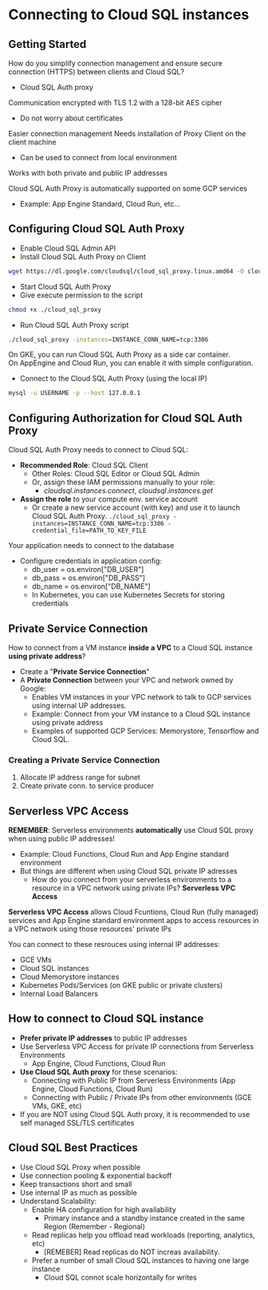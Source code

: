 # Connecting to Cloud SQL instances

## Getting Started

How do you simplify connection management and ensure secure connection (HTTPS) between clients and Cloud SQL?

- Cloud SQL Auth proxy  

Communication encrypted with TLS 1.2 with a 128-bit AES cipher

- Do not worry about certificates

Easier connection management
Needs installation of Proxy Client on the client machine

- Can be used to connect from local environment

Works with both private and public IP addresses

Cloud SQL Auth Proxy is automatically supported on some GCP services

- Example: App Engine Standard, Cloud Run, etc...

## Configuring Cloud SQL Auth Proxy

- Enable Cloud SQL Admin API
- Install Cloud SQL Auth Proxy on Client

```bash
wget https://dl.google.com/cloudsql/cloud_sql_proxy.linux.amd64 -O cloud_sql_proxy
```

- Start Cloud SQL Auth Proxy
- Give execute permission to the script

```bash
chmod +x ./cloud_sql_proxy
```

- Run Cloud SQL Auth Proxy script

```bash
./cloud_sql_proxy -instances=INSTANCE_CONN_NAME=tcp:3306
```

On GKE, you can run Cloud SQL Auth Proxy as a side car container.  
On AppEngine and Cloud Run, you can enable it with simple configuration.

- Connect to the Cloud SQL Auth Proxy (using the local IP)

```bash
mysql -u USERNAME -p --host 127.0.0.1
```

## Configuring Authorization for Cloud SQL Auth Proxy

Cloud SQL Auth Proxy needs to connect to Cloud SQL:

- **Recommended Role**: Cloud SQL Client
  - Other Roles: Cloud SQL Editor or Cloud SQL Admin
  - Or, assign these IAM permissions manually to your role:
    - *cloudsql.instances.connect*, *cloudsql.instances.get*
- **Assign the role** to your compute env. service account
  - Or create a new service account (with key) and use it to launch Cloud SQL Auth Proxy. `./cloud_sql_proxy -instances=INSTANCE_CONN_NAME=tcp:3306 -credential_file=PATH_TO_KEY_FILE`

Your application needs to connect to the database

- Configure credentials in application config:
  - db_user = os.environ["DB_USER"]
  - db_pass = os.environ["DB_PASS"]
  - db_name = os.environ["DB_NAME"]
  - In Kubernetes, you can use Kubernetes Secrets for storing credentials

## Private Service Connection

How to connect from a VM instance **inside a VPC** to a Cloud SQL instance **using private address**?

- Create a "**Private Service Connection**"
- A **Private Connection** between your VPC and network owned by Google:
  - Enables VM instances in your VPC network to talk to GCP services using internal UP addresses.
  - Example: Connect from your VM instance to a Cloud SQL instance using private address
  - Examples of supported GCP Services: Memorystore, Tensorflow and Cloud SQL.

### Creating a Private Service Connection

1. Allocate IP address range for subnet
2. Create private conn. to service producer

## Serverless VPC Access

**REMEMBER**: Serverless environments **automatically** use Cloud SQL proxy when using public IP addresses!

- Example: Cloud Functions, Cloud Run and App Engine standard environment
- But things are different when using Cloud SQL private IP adresses
  - How do you connect from your serverless environments to a resource in a VPC network using private IPs? **Serverless VPC Access**

**Serverless VPC Access** allows Cloud Fcuntions, Cloud Run (fully managed) services and App Engine standard environment apps to access resources in a VPC network using those resources' private IPs

You can connect to these resrouces using internal IP addresses:

- GCE VMs
- Cloud SQL instances
- Cloud Memorystore instances
- Kubernetes Pods/Services (on GKE public or private clusters)
- Internal Load Balancers

## How to connect to Cloud SQL instance

- **Prefer private IP addresses** to public IP addresses
- Use Serverless VPC Access for private IP connections from Serverless Environments
  - App Engine, Cloud Functions, Cloud Run
- **Use Cloud SQL Auth proxy** for these scenarios:
  - Connecting with Public IP from Serverless Environments (App Engine, Cloud Functions, Cloud Run)
  - Connecting with Public / Private IPs from other environments (GCE VMs, GKE, etc)
- If you are NOT using Cloud SQL Auth proxy, it is recommended to use self managed SSL/TLS certificates

## Cloud SQL Best Practices

- Use Cloud SQL Proxy when possible
- Use connection pooling & exponential backoff
- Keep transactions short and small
- Use internal IP as much as possible
- Understand Scalability:
  - Enable HA configuration for high availability
    - Primary instance and a standby instance created in the same Region (Remember - Regional)
  - Read replicas help you offload read workloads (reporting, analytics, etc)
    - [REMEBER] Read replicas do NOT increas availability.
  - Prefer a number of small Cloud SQL instances to having one large instance
    - Cloud SQL connot scale horizontally for writes
